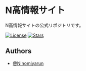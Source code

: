 # N高情報サイト

N高情報サイトの公式リポジトリです。

[![License](https://img.shields.io/github/license/nnmykn/h-high-school-media)](https://github.com/nnmykn/h-high-school-media)
[![Stars](https://img.shields.io/github/stars/nnmykn/h-high-school-media)](https://github.com/nnmykn/h-high-school-media)

## Authors

- [@Ninomiyarun](https://twitter.com/Ninomiyarun/)
